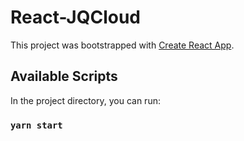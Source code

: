 # React-JQCloud

This project was bootstrapped with [Create React App](https://github.com/facebook/create-react-app).

## Available Scripts

In the project directory, you can run:

### `yarn start`
